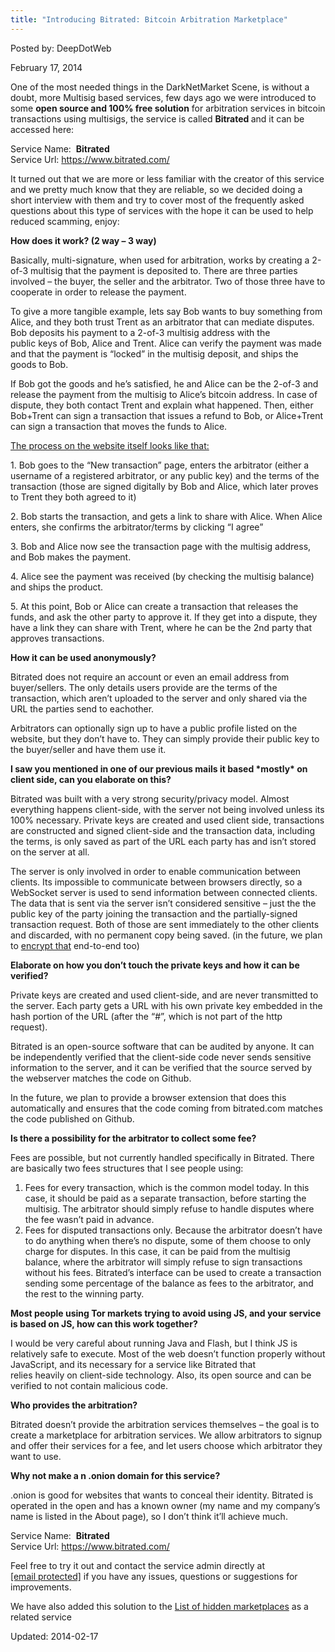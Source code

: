 ```yaml
---
title: "Introducing Bitrated: Bitcoin Arbitration Marketplace"
---
```


Posted by: DeepDotWeb

<span>February 17, 2014</span>

<p>One of the most needed things in the DarkNetMarket Scene, is without a doubt, more Multisig based services, few days ago we were introduced to some <strong>open source and 100% free solution</strong> for arbitration services in bitcoin transactions using multisigs, the service is called <strong>Bitrated </strong>and it can be accessed here:</p>
<div class="box  info"><div class="box-inner-block"><i class="tieicon-boxicon"></i>
    Service Name:  <strong>Bitrated </strong><br />
    Service Url: <a href="https://www.bitrated.com/" target="_blank">https://www.bitrated.com/</a>
</div></div>
<p>It turned out that we are more or less familiar with the creator of this service and we pretty much know that they are reliable, so we decided doing a short interview with them and try to cover most of the frequently asked questions about this type of services with the hope it can be used to help reduced scamming, enjoy:</p>
<p><strong>How does it work? (2 way &#8211; 3 way)</strong></p>
<p>Basically, multi-signature, when used for arbitration, works by creating a 2-of-3 multisig that the payment is deposited to. There are three parties involved &#8211; the buyer, the seller and the arbitrator. Two of those three have to cooperate in order to release the payment.</p>
<p>To give a more tangible example, lets say Bob wants to buy something from Alice, and they both trust Trent as an arbitrator that can mediate disputes. Bob deposits his payment to a 2-of-3 multisig address with the<br />
    public keys of Bob, Alice and Trent. Alice can verify the payment was made and that the payment is &#8220;locked&#8221; in the multisig deposit, and ships the goods to Bob.</p>
<p>If Bob got the goods and he&#8217;s satisfied, he and Alice can be the 2-of-3 and release the payment from the multisig to Alice&#8217;s bitcoin address. In case of dispute, they both contact Trent and explain what happened. Then, either Bob+Trent can sign a transaction that issues a refund to Bob, or Alice+Trent can sign a transaction that moves the funds to Alice.</p>
<p><span style="text-decoration: underline;">The process on the website itself looks like that:</span></p>
<p>1. Bob goes to the &#8220;New transaction&#8221; page, enters the arbitrator (either a username of a registered arbitrator, or any public key) and the terms of the transaction (those are signed digitally by Bob and Alice, which later proves to Trent they both agreed to it)</p>
<p>2. Bob starts the transaction, and gets a link to share with Alice. When Alice enters, she confirms the arbitrator/terms by clicking &#8220;I agree&#8221;</p>
<p>3. Bob and Alice now see the transaction page with the multisig address, and Bob makes the payment.</p>
<p>4. Alice see the payment was received (by checking the multisig balance) and ships the product.</p>
<p>5. At this point, Bob or Alice can create a transaction that releases the funds, and ask the other party to approve it. If they get into a dispute, they have a link they can share with Trent, where he can be the 2nd party that approves transactions.</p>
<p><strong>How it can be used anonymously?</strong></p>
<p>Bitrated does not require an account or even an email address from buyer/sellers. The only details users provide are the terms of the transaction, which aren&#8217;t uploaded to the server and only shared via the URL the parties send to eachother.</p>
<p>Arbitrators can optionally sign up to have a public profile listed on the website, but they don&#8217;t have to. They can simply provide their public key to the buyer/seller and have them use it.</p>
<p><strong>I saw you mentioned in one of our previous mails it based *mostly* on client side, can you elaborate on this?</strong></p>
<p>Bitrated was built with a very strong security/privacy model. Almost everything happens client-side, with the server not being involved unless its 100% necessary. Private keys are created and used client side, transactions are constructed and signed client-side and the transaction data, including the terms, is only saved as part of the URL each party has and isn&#8217;t stored on the server at all.</p>
<div>The server is only involved in order to enable communication between clients. Its impossible to communicate between browsers directly, so a WebSocket server is used to send information between connected clients. The data that is sent via the server isn&#8217;t considered sensitive &#8211; just the the public key of the party joining the transaction and the partially-signed transaction request. Both of those are sent immediately to the other clients and discarded, with no permanent copy being saved. (in the future, we plan to <a href="http://github.com/shesek/bitrated/issues/1" target="_blank">encrypt that</a> end-to-end too)</div>
<p><strong>Elaborate on how you don&#8217;t touch the private keys and how it can be verified?</strong></p>
<p>Private keys are created and used client-side, and are never transmitted to the server. Each party gets a URL with his own private key embedded in the hash portion of the URL (after the &#8220;#&#8221;, which is not part of the http<br />
    request).</p>
<p>Bitrated is an open-source software that can be audited by anyone. It can be independently verified that the client-side code never sends sensitive information to the server, and it can be verified that the source served by<br />
    the webserver matches the code on Github.</p>
<p>In the future, we plan to provide a browser extension that does this automatically and ensures that the code coming from bitrated.com matches the code published on Github.</p>
<p><strong>Is there a possibility for the arbitrator to collect some fee? </strong></p>
<p>Fees are possible, but not currently handled specifically in Bitrated. There are basically two fees structures that I see people using:</p>
<ol>
<li>Fees for every transaction, which is the common model today. In this case, it should be paid as a separate transaction, before starting the multisig. The arbitrator should simply refuse to handle disputes where the fee wasn&#8217;t paid in advance.</li>
<li>Fees for disputed transactions only. Because the arbitrator doesn&#8217;t have to do anything when there&#8217;s no dispute, some of them choose to only charge for disputes. In this case, it can be paid from the multisig balance, where the arbitrator will simply refuse to sign transactions without his fees. Bitrated&#8217;s interface can be used to create a transaction sending some percentage of the balance as fees to the arbitrator, and the rest to the winning party.</li>
</ol>
<p><strong>Most people using Tor markets trying to avoid using JS, and your service is based on JS, how can this work together?</strong></p>
<p>I would be very careful about running Java and Flash, but I think JS is relatively safe to execute. Most of the web doesn&#8217;t function properly without JavaScript, and its necessary for a service like Bitrated that<br />
    relies heavily on client-side technology. Also, its open source and can be verified to not contain malicious code.</p>
<p><b>Who provides the arbitration?</b></p>
<p>Bitrated doesn&#8217;t provide the arbitration services themselves &#8211; the goal is to create a marketplace for arbitration services. We allow arbitrators to signup and offer their services for a fee, and let users choose which arbitrator they want to use.</p>
<p><strong>Why not make a n .onion domain for this service?</strong></p>
<p>.onion is good for websites that wants to conceal their identity. Bitrated is operated in the open and has a known owner (my name and my company&#8217;s name is listed in the About page), so I don&#8217;t think it&#8217;ll achieve much.</p>
<div class="box  info"><div class="box-inner-block"><i class="tieicon-boxicon"></i>
    Service Name:  <strong>Bitrated </strong><br />
    Service Url: <a href="https://www.bitrated.com/" target="_blank">https://www.bitrated.com/</a>
</div></div>
<p>Feel free to try it out and contact the service admin directly at <a href="/cdn-cgi/l/email-protection#630d0207021523010a1711021706074d000c0e" target="_blank"><span class="__cf_email__" data-cfemail="81efe0e5e0f7c1e3e8f5f3e0f5e4e5afe2eeec">[email&#160;protected]</span></a> if you have any issues, questions or suggestions for improvements.</p>
<p>We have also added this solution to the <a href="/2013/10/28/updated-llist-of-hidden-marketplaces-tor-i2p/">List of hidden marketplaces</a> as a related service</p>


Updated: 2014-02-17
    

